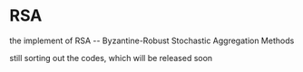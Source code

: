 # RSA
the implement of RSA -- Byzantine-Robust Stochastic Aggregation Methods

still sorting out the codes, which will be released soon

